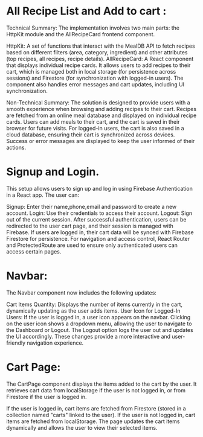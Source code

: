# All Recipe List and Add to cart :

Technical Summary:
The implementation involves two main parts: the HttpKit module and the AllRecipeCard frontend component.

HttpKit: A set of functions that interact with the MealDB API to fetch recipes based on different filters (area, category, ingredient) and other attributes (top recipes, all recipes, recipe details).
AllRecipeCard: A React component that displays individual recipe cards. It allows users to add recipes to their cart, which is managed both in local storage (for persistence across sessions) and Firestore (for synchronization with logged-in users). The component also handles error messages and cart updates, including UI synchronization.

Non-Technical Summary:
The solution is designed to provide users with a smooth experience when browsing and adding recipes to their cart. Recipes are fetched from an online meal database and displayed on individual recipe cards. Users can add meals to their cart, and the cart is saved in their browser for future visits. For logged-in users, the cart is also saved in a cloud database, ensuring their cart is synchronized across devices. Success or error messages are displayed to keep the user informed of their actions.

# Signup and Login.
This setup allows users to sign up and log in using Firebase Authentication in a React app. The user can:

Signup: Enter their name,phone,email and password to create a new account.
Login: Use their credentials to access their account.
Logout: Sign out of the current session.
After successful authentication, users can be redirected to the user cart page, and their session is managed with Firebase. If users are logged in, their cart data will be synced with Firebase Firestore for persistence. For navigation and access control, React Router and ProtectedRoute are used to ensure only authenticated users can access certain pages.

# Navbar:
The Navbar component now includes the following updates:

Cart Items Quantity: Displays the number of items currently in the cart, dynamically updating as the user adds items.
User Icon for Logged-In Users: If the user is logged in, a user icon appears on the navbar.
Clicking on the user icon shows a dropdown menu, allowing the user to navigate to the Dashboard or Logout.
The Logout option logs the user out and updates the UI accordingly.
These changes provide a more interactive and user-friendly navigation experience.
# Cart Page:

The CartPage component displays the items added to the cart by the user. It retrieves cart data from localStorage if the user is not logged in, or from Firestore if the user is logged in.

If the user is logged in, cart items are fetched from Firestore (stored in a collection named "carts" linked to the user).
If the user is not logged in, cart items are fetched from localStorage.
The page updates the cart items dynamically and allows the user to view their selected items.